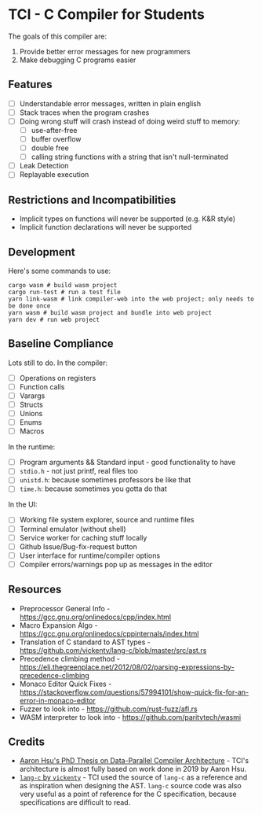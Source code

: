 # TCI - C Compiler for Students
The goals of this compiler are:

1. Provide better error messages for new programmers
2. Make debugging C programs easier

## Features
- [ ] Understandable error messages, written in plain english
- [ ] Stack traces when the program crashes
- [ ] Doing wrong stuff will crash instead of doing weird stuff to memory:
  - [ ] use-after-free
  - [ ] buffer overflow
  - [ ] double free
  - [ ] calling string functions with a string that isn't null-terminated
- [ ] Leak Detection
- [ ] Replayable execution

## Restrictions and Incompatibilities
- Implicit types on functions will never be supported (e.g. K&R style)
- Implicit function declarations will never be supported

## Development
Here's some commands to use:

```shell
cargo wasm # build wasm project
cargo run-test # run a test file
yarn link-wasm # link compiler-web into the web project; only needs to be done once
yarn wasm # build wasm project and bundle into web project
yarn dev # run web project
```

## Baseline Compliance
Lots still to do. In the compiler:

- [ ] Operations on registers
- [ ] Function calls
- [ ] Varargs
- [ ] Structs
- [ ] Unions
- [ ] Enums
- [ ] Macros

In the runtime:

- [ ] Program arguments && Standard input - good functionality to have
- [ ] `stdio.h` - not just printf, real files too
- [ ] `unistd.h`: because sometimes professors be like that
- [ ] `time.h`: because sometimes you gotta do that

In the UI:

- [ ] Working file system explorer, source and runtime files
- [ ] Terminal emulator (without shell)
- [ ] Service worker for caching stuff locally
- [ ] Github Issue/Bug-fix-request button
- [ ] User interface for runtime/compiler options
- [ ] Compiler errors/warnings pop up as messages in the editor

## Resources
- Preprocessor General Info - https://gcc.gnu.org/onlinedocs/cpp/index.html
- Macro Expansion Algo - https://gcc.gnu.org/onlinedocs/cppinternals/index.html
- Translation of C standard to AST types - https://github.com/vickenty/lang-c/blob/master/src/ast.rs
- Precedence climbing method - https://eli.thegreenplace.net/2012/08/02/parsing-expressions-by-precedence-climbing
- Monaco Editor Quick Fixes - https://stackoverflow.com/questions/57994101/show-quick-fix-for-an-error-in-monaco-editor
- Fuzzer to look into - https://github.com/rust-fuzz/afl.rs
- WASM interpreter to look into - https://github.com/paritytech/wasmi

## Credits
- [Aaron Hsu's PhD Thesis on Data-Parallel Compiler Architecture](https://scholarworks.iu.edu/dspace/handle/2022/24749) -
  TCI's architecture is almost fully based on work done in 2019 by Aaron Hsu.
- [`lang-c` by `vickenty`](https://github.com/vickenty/lang-c) -
  TCI used the source of `lang-c` as a reference and as inspiration when designing the AST.
  `lang-c` source code was also very useful as a point of reference for the C specification,
  because specifications are difficult to read.
